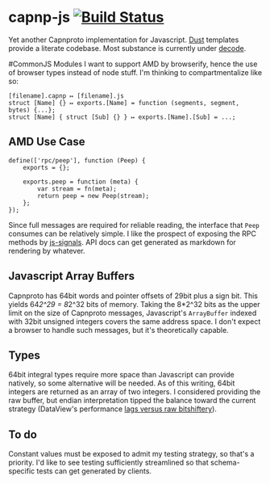 capnp-js [![Build Status](https://travis-ci.org/popham/capnp-js.svg?branch=master)](https://travis-ci.org/popham/capnp-js)
==========================================================================================================================

Yet another Capnproto implementation for Javascript.
[Dust](https://github.com/linkedin/dustjs) templates provide a literate codebase.
Most substance is currently under [decode](https://github.com/popham/capnp-js/tree/master/src/template/decode).

#CommonJS Modules
I want to support AMD by browserify, hence the use of browser types instead of node stuff.
I'm thinking to compartmentalize like so:
```
[filename].capnp ↦ [filename].js
struct [Name] {} ↦ exports.[Name] = function (segments, segment, bytes) {...};
struct [Name] { struct [Sub] {} } ↦ exports.[Name].[Sub] = ...;
```

AMD Use Case
------------
```
define(['rpc/peep'], function (Peep) {
    exports = {};

    exports.peep = function (meta) {
        var stream = fn(meta);
        return peep = new Peep(stream);
    };
});
```

Since full messages are required for reliable reading, the interface that `Peep` consumes can be relatively simple.
I like the prospect of exposing the RPC methods by [js-signals](http://millermedeiros.github.io/js-signals/).
API docs can get generated as markdown for rendering by whatever.


Javascript Array Buffers
------------------------
Capnproto has 64bit words and pointer offsets of 29bit plus a sign bit.
This yields 64*2^29 = 8*2^32 bits of memory.
Taking the 8*2^32 bits as the upper limit on the size of Capnproto messages, Javascript's `ArrayBuffer` indexed with 32bit unsigned integers covers the same address space.
I don't expect a browser to handle such messages, but it's theoretically capable.

Types
-----
64bit integral types require more space than Javascript can provide natively, so some alternative will be needed.
As of this writing, 64bit integers are returned as an array of two integers.
I considered providing the raw buffer, but endian interpretation tipped the balance toward the current strategy (DataView's performance [lags versus raw bitshiftery](http://jsperf.com/dataview-vs-typed-array-views)).


To do
-----
Constant values must be exposed to admit my testing strategy, so that's a priority.
I'd like to see testing sufficiently streamlined so that schema-specific tests can get generated by clients.
